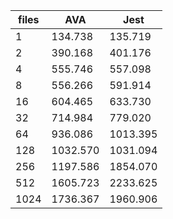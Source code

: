 | files | AVA      | Jest     |
| ----- | -------- | -------- |
| 1     | 134.738  | 135.719  |
| 2     | 390.168  | 401.176  |
| 4     | 555.746  | 557.098  |
| 8     | 556.266  | 591.914  |
| 16    | 604.465  | 633.730  |
| 32    | 714.984  | 779.020  |
| 64    | 936.086  | 1013.395 |
| 128   | 1032.570 | 1031.094 |
| 256   | 1197.586 | 1854.070 |
| 512   | 1605.723 | 2233.625 |
| 1024  | 1736.367 | 1960.906 |
